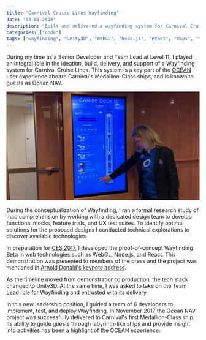 ```yaml
---
title: "Carnival Cruise Lines Wayfinding"
date: "03-01-2018"
description: "Built and delivered a wayfinding system for Carnival Cruise Lines using web and Unity3D technologies."
categories: ["code"]
tags: ["wayfinding", "Unity3D", "WebGL", "Node.js", "React", "maps", "team lead", "UX"]
---
```


During my time as a Senior Developer and Team Lead at Level 11, I played an integral role in the ideation, build, delivery, and support of a Wayfinding system for Carnival Cruise Lines. This system is a key part of the [OCEAN](https://www.ocean.com/ocean/) user experience aboard Carnival's Medallion-Class ships, and is known to guests as Ocean NAV.

![Carnival wayfinding demonstration photo](./assets/carnival-usage.jpg)

During the conceptualization of Wayfinding, I ran a formal research study of map comprehension by working with a dedicated design team to develop functional mocks, feature trials, and UX test suites. To identify optimal solutions for the proposed designs I conducted technical explorations to discover available technologies.

In preparation for [CES 2017](https://www.wired.com/2017/01/carnival-ocean-medallion-wearable/), I developed the proof-of-concept Wayfinding Beta in web technologies such as WebGL, Node.js, and React. This demonstration was presented to members of the press and the project was mentioned in [Arnold Donald's keynote address](https://www.youtube.com/watch?v=Im7xJeHrvkM).

As the timeline moved from demonstration to production, the tech stack changed to Unity3D. At the same time, I was asked to take on the Team Lead role for Wayfinding and entrusted with its delivery.

In this new leadership position, I guided a team of 6 developers to implement, test, and deploy Wayfinding. In November 2017 the Ocean NAV project was successfully delivered to Carnival's first Medallion-Class ship. Its ability to guide guests through labyrinth-like ships and provide insight into activities has been a highlight of the OCEAN experience.